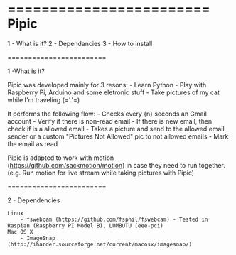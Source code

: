 ========================
Pipic
========================

1 - What is it?
2 - Dependancies
3 - How to install

========================

1 -What is it?

Pipic was developed mainly for 3 resons:
    - Learn Python
    - Play with Raspberry Pi, Arduino and some eletronic stuff
    - Take pictures of my cat while I'm traveling (='.'=)

It performs the following flow:
    - Checks every {n} seconds an Gmail account
    - Verify if there is non-read email
    - If there is new email, then check if is a allowed email
    - Takes a picture and send to the allowed email sender or a custom "Pictures Not Allowed" pic to not allowed emails
    - Mark the email as read

Pipic is adapted to work with motion (https://github.com/sackmotion/motion) in case they need to run together. 
(e.g. Run motion for live stream while taking pictures with Pipic)

========================

2 - Dependencies

    Linux
        - fswebcam (https://github.com/fsphil/fswebcam) - Tested in Raspian (Raspberry PI Model B), LUMBUTU (eee-pci) 
    Mac OS X
        - ImageSnap (http://iharder.sourceforge.net/current/macosx/imagesnap/)
